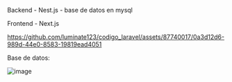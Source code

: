 Backend - Nest.js - base de datos en mysql

Frontend - Next.js

https://github.com/luminate123/codigo_laravel/assets/87740017/0a3d12d6-989d-44e0-8583-19819ead4051

Base de datos:

![image](https://github.com/luminate123/codigo_laravel/assets/87740017/16bed3fb-9668-4218-bede-05e228922738)
